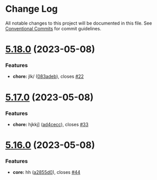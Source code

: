 # Change Log

All notable changes to this project will be documented in this file.
See [Conventional Commits](https://conventionalcommits.org) for commit guidelines.

# [5.18.0](https://github.com/sourcefuse/loopback4-microservice-catalog/compare/search-element-dont-use@5.17.0...search-element-dont-use@5.18.0) (2023-05-08)


### Features

* **chore:** jlk/ ([083adeb](https://github.com/sourcefuse/loopback4-microservice-catalog/commit/083adeb6e8a5f7612b219a2b2c48535147133ee3)), closes [#22](https://github.com/sourcefuse/loopback4-microservice-catalog/issues/22)





# [5.17.0](https://github.com/sourcefuse/loopback4-microservice-catalog/compare/search-element-dont-use@5.16.0...search-element-dont-use@5.17.0) (2023-05-08)


### Features

* **chore:** hjkkj] ([ad4cecc](https://github.com/sourcefuse/loopback4-microservice-catalog/commit/ad4ceccd4b203d42b07491c7f46ec98968618989)), closes [#33](https://github.com/sourcefuse/loopback4-microservice-catalog/issues/33)





# [5.16.0](https://github.com/sourcefuse/loopback4-microservice-catalog/compare/search-element-dont-use@5.15.0...search-element-dont-use@5.16.0) (2023-05-08)


### Features

* **core:** hh ([a2855d0](https://github.com/sourcefuse/loopback4-microservice-catalog/commit/a2855d02214242dc9b0cfff244de845f85f3322e)), closes [#44](https://github.com/sourcefuse/loopback4-microservice-catalog/issues/44)

